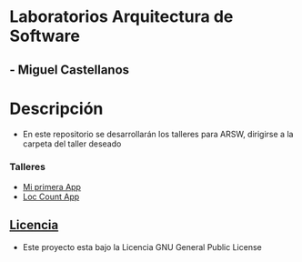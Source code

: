# Laboratorios Arquitectura de Software
## - Miguel Castellanos
# Descripción
- En este repositorio se desarrollarán los talleres para ARSW, dirigirse a la carpeta del taller deseado

### Talleres
- [Mi primera App](https://github.com/macastellanossalamanca/ARSW-Labs/tree/main/1.%20MavenGit/1.%20miprimera-app)
- [Loc Count App](https://github.com/macastellanossalamanca/ARSW-Labs/tree/main/1.1%20LocCountApp)

## [Licencia](https://github.com/macastellanossalamanca/ARSW-Labs/blob/main/License.txt)
- Este proyecto esta bajo la Licencia GNU General Public License

